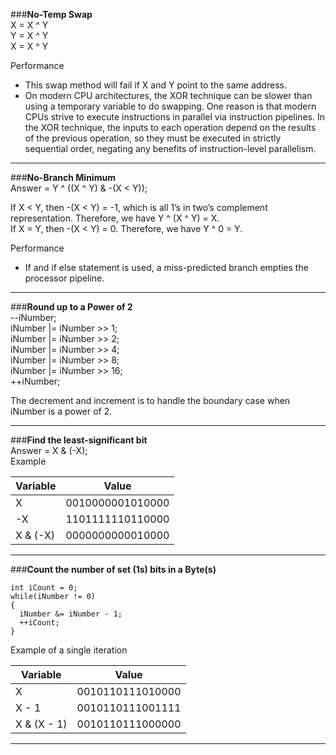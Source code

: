 ###__No-Temp Swap__  
X = X ^ Y  
Y = X ^ Y  
X = X ^ Y  
  
Performance  
*  This swap method will fail if X and Y point to the same address.  
*  On modern CPU architectures, the XOR technique can be slower than using a temporary variable to do swapping. One reason is that modern CPUs strive to execute instructions in parallel via instruction pipelines. In the XOR technique, the inputs to each operation depend on the results of the previous operation, so they must be executed in strictly sequential order, negating any benefits of instruction-level parallelism.
  
---
  
###__No-Branch Minimum__  
Answer = Y ^ ((X ^ Y) & -(X < Y));  
  
If X < Y, then -(X < Y) = -1, which is all 1’s in two’s complement representation. Therefore, we have Y ^ (X ^ Y) = X.  
If X = Y, then -(X < Y) = 0. Therefore, we have Y ^ 0 = Y.  
  
Performance
*  If and if else statement is used, a miss-predicted branch empties the processor pipeline.
  
---
  
###__Round up to a Power of 2__  
   --iNumber;  
   iNumber |= iNumber >> 1;  
   iNumber |= iNumber >> 2;  
   iNumber |= iNumber >> 4;  
   iNumber |= iNumber >> 8;  
   iNumber |= iNumber >> 16;  
   ++iNumber;  

The decrement and increment is to handle the boundary case when iNumber is a power of 2.
  
---
  
###__Find the least-significant bit__  
Answer = X & (-X);  
Example  

| Variable | Value            |
| -------- |:----------------:|
| X        | 0010000001010000 |
| -X       | 1101111110110000 |
| X & (-X) | 0000000000010000 |
  
---
  
###__Count the number of set (1s) bits in a Byte(s)__  
```
int iCount = 0;  
while(iNumber != 0)  
{  
  iNumber &= iNumber - 1;  
  ++iCount;  
}  
```
Example of a single iteration  

| Variable    | Value            |
| ----------- |:----------------:|
| X           | 0010110111010000 |
| X - 1       | 0010110111001111 |
| X & (X - 1) | 0010110111000000 |  
  
---
  
